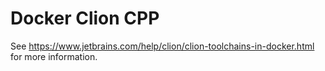 # Docker Clion CPP

See https://www.jetbrains.com/help/clion/clion-toolchains-in-docker.html for more information.